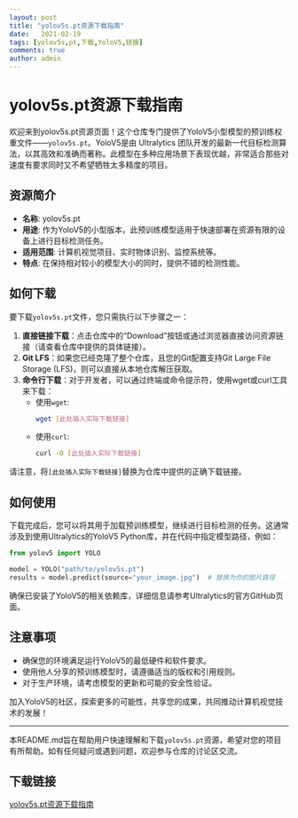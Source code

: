 ```yaml
---
layout: post
title: "yolov5s.pt资源下载指南"
date:   2021-02-19
tags: [yolov5s,pt,下载,YoloV5,链接]
comments: true
author: admin
---
```

# yolov5s.pt资源下载指南

欢迎来到yolov5s.pt资源页面！这个仓库专门提供了YoloV5小型模型的预训练权重文件——`yolov5s.pt`。YoloV5是由 Ultralytics 团队开发的最新一代目标检测算法，以其高效和准确而著称。此模型在多种应用场景下表现优越，非常适合那些对速度有要求同时又不希望牺牲太多精度的项目。

## 资源简介

- **名称**: yolov5s.pt
- **用途**: 作为YoloV5的小型版本，此预训练模型适用于快速部署在资源有限的设备上进行目标检测任务。
- **适用范围**: 计算机视觉项目、实时物体识别、监控系统等。
- **特点**: 在保持相对较小的模型大小的同时，提供不错的检测性能。

## 如何下载

要下载`yolov5s.pt`文件，您只需执行以下步骤之一：

1. **直接链接下载**：点击仓库中的“Download”按钮或通过浏览器直接访问资源链接（请查看仓库中提供的具体链接）。
2. **Git LFS**：如果您已经克隆了整个仓库，且您的Git配置支持Git Large File Storage (LFS)，则可以直接从本地仓库解压获取。
3. **命令行下载**：对于开发者，可以通过终端或命令提示符，使用wget或curl工具来下载：
   - 使用`wget`: 
     ```bash
     wget [此处插入实际下载链接]
     ```
   - 使用`curl`: 
     ```bash
     curl -O [此处插入实际下载链接]
     ```

请注意，将`[此处插入实际下载链接]`替换为仓库中提供的正确下载链接。

## 如何使用

下载完成后，您可以将其用于加载预训练模型，继续进行目标检测的任务。这通常涉及到使用Ultralytics的YoloV5 Python库，并在代码中指定模型路径，例如：

```python
from yolov5 import YOLO

model = YOLO("path/to/yolov5s.pt")
results = model.predict(source="your_image.jpg")  # 替换为你的图片路径
```

确保已安装了YoloV5的相关依赖库，详细信息请参考Ultralytics的官方GitHub页面。

## 注意事项

- 确保您的环境满足运行YoloV5的最低硬件和软件要求。
- 使用他人分享的预训练模型时，请遵循适当的版权和引用规则。
- 对于生产环境，请考虑模型的更新和可能的安全性验证。

加入YoloV5的社区，探索更多的可能性，共享您的成果，共同推动计算机视觉技术的发展！

---

本README.md旨在帮助用户快速理解和下载`yolov5s.pt`资源，希望对您的项目有所帮助。如有任何疑问或遇到问题，欢迎参与仓库的讨论区交流。

## 下载链接

[yolov5s.pt资源下载指南](https://pan.quark.cn/s/36f42c4a7cc3)